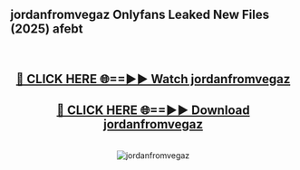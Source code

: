 <h2>jordanfromvegaz Onlyfans Leaked New Files (2025) afebt</h2>
<br>
<div align="center">
<h2><a href="https://mediafiles.top/jordanfromvegaz&ref=git" rel="nofollow">🔴 CLICK HERE 🌐==►► Watch jordanfromvegaz</a></h2>
<h2><a href="https://mediafiles.top/jordanfromvegaz&ref=git" rel="nofollow">🔴 CLICK HERE 🌐==►► Download jordanfromvegaz</a></h2>
<br>
<a href="https://mediafiles.top/jordanfromvegaz&ref=git" rel="nofollow" data-target="animated-image.originalLink"><img src="https://i.ibb.co.com/xMMVF88/686577567.gif" alt="jordanfromvegaz" style="max-width: 100%; display: inline-block;" data-target="animated-image.originalImage"></a>
</div>
<br>
<br>
